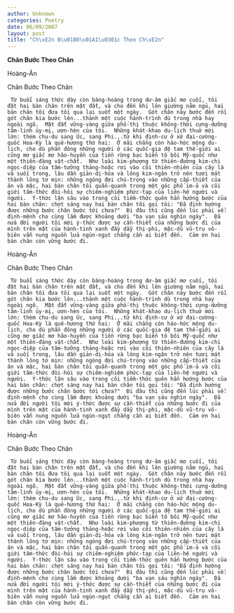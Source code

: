 ```yaml
---
author: Unknown
categories: Poetry
date: 06/09/2007
layout: post
title: "Ch\xE2n B\u01B0\u01A1\u0301c Theo Ch\xE2n"
---
```


**Chân Bước Theo Chân**

Hoàng-Ân

Chân Bước Theo Chân

     Từ buổi sáng thức dậy còn bàng-hoàng trong dư-âm giấc mơ cuối, tôi đặt hai bàn chân trên mặt đất, và cho đến khi lên giường nằm ngủ, hai bàn chân tôi đưa tôi qua lại suốt một ngày.  Gót chân này bước đến rồi gót chân kia bước lên...thành một cuộc hành-trình dù trong nhà hay ngoài ngõ.  Mặt đất vững-vàng giữa phố-thị thuộc không-thời cưng-dưỡng tâm-linh ủy-mị, ươn-hèn của tôi.  Những khát-khao du-lịch thuở mới lớn: thèm chu-du sang Úc, sang Phi...từ khi định-cư ở xứ đại-cường-quốc Hoa-Kỳ là quê-hương thứ hai:  Ở mãi chẳng còn háo-hức mộng du-lịch, cho dù phần đông những người ở các quốc-gia đệ tam thế-giới ai cũng mơ giấc mơ hão-huyền của tiền rừng bạc biển tô bôi Mỹ-quốc như một thiên-đàng vật-chất.  Như loài kim-phượng từ thiên-đường kim-chi ngọc-diệp của tâm-tưởng thảng-hoặc rơi vào cõi thiên-nhiên của cây lá và suối trong, lâu dần giản-dị-hóa và lông kim-ngân trở nên tươi mát thành lông tơ mịn: những ngóng đợi chú-trọng vào những cấp-thiết của ăn và mặc, hai bàn chân tôi quẩn-quanh trong một góc phố im-ả và cõi giới tâm-thức đòi-hỏi sự chiêm-nghiệm phức-tạp của liên-hệ người và người.  Ý-thức lặn sâu vào trong cõi tiềm-thức quên hẳn hướng bước của hai bàn chân: chợt sáng nay hai bàn chân tôi gọi tôi: "Đã định hướng được những bước chân bước tới chưa?"  Đi đâu thì cũng đến lúc phải về: định-mệnh cho cùng lắm được khoảng dưới "ba vạn sáu nghìn ngày".  Đã nửa đời người tôi mới ý-thức được sự cần-thiết của những bước đi của mình trên mặt của hành-tinh xanh đầy dẫy thị-phi, mặc-dù vũ-trụ vô-biên vẫn nung nguồn lửa ngùn-ngụt chẳng cần ai biết đến.  Cảm ơn hai bàn chân còn vững bước đi.

Hoàng-Ân

Chân Bước Theo Chân

     Từ buổi sáng thức dậy còn bàng-hoàng trong dư-âm giấc mơ cuối, tôi đặt hai bàn chân trên mặt đất, và cho đến khi lên giường nằm ngủ, hai bàn chân tôi đưa tôi qua lại suốt một ngày.  Gót chân này bước đến rồi gót chân kia bước lên...thành một cuộc hành-trình dù trong nhà hay ngoài ngõ.  Mặt đất vững-vàng giữa phố-thị thuộc không-thời cưng-dưỡng tâm-linh ủy-mị, ươn-hèn của tôi.  Những khát-khao du-lịch thuở mới lớn: thèm chu-du sang Úc, sang Phi...từ khi định-cư ở xứ đại-cường-quốc Hoa-Kỳ là quê-hương thứ hai:  Ở mãi chẳng còn háo-hức mộng du-lịch, cho dù phần đông những người ở các quốc-gia đệ tam thế-giới ai cũng mơ giấc mơ hão-huyền của tiền rừng bạc biển tô bôi Mỹ-quốc như một thiên-đàng vật-chất.  Như loài kim-phượng từ thiên-đường kim-chi ngọc-diệp của tâm-tưởng thảng-hoặc rơi vào cõi thiên-nhiên của cây lá và suối trong, lâu dần giản-dị-hóa và lông kim-ngân trở nên tươi mát thành lông tơ mịn: những ngóng đợi chú-trọng vào những cấp-thiết của ăn và mặc, hai bàn chân tôi quẩn-quanh trong một góc phố im-ả và cõi giới tâm-thức đòi-hỏi sự chiêm-nghiệm phức-tạp của liên-hệ người và người.  Ý-thức lặn sâu vào trong cõi tiềm-thức quên hẳn hướng bước của hai bàn chân: chợt sáng nay hai bàn chân tôi gọi tôi: "Đã định hướng được những bước chân bước tới chưa?"  Đi đâu thì cũng đến lúc phải về: định-mệnh cho cùng lắm được khoảng dưới "ba vạn sáu nghìn ngày".  Đã nửa đời người tôi mới ý-thức được sự cần-thiết của những bước đi của mình trên mặt của hành-tinh xanh đầy dẫy thị-phi, mặc-dù vũ-trụ vô-biên vẫn nung nguồn lửa ngùn-ngụt chẳng cần ai biết đến.  Cảm ơn hai bàn chân còn vững bước đi.

Hoàng-Ân

Chân Bước Theo Chân

     Từ buổi sáng thức dậy còn bàng-hoàng trong dư-âm giấc mơ cuối, tôi đặt hai bàn chân trên mặt đất, và cho đến khi lên giường nằm ngủ, hai bàn chân tôi đưa tôi qua lại suốt một ngày.  Gót chân này bước đến rồi gót chân kia bước lên...thành một cuộc hành-trình dù trong nhà hay ngoài ngõ.  Mặt đất vững-vàng giữa phố-thị thuộc không-thời cưng-dưỡng tâm-linh ủy-mị, ươn-hèn của tôi.  Những khát-khao du-lịch thuở mới lớn: thèm chu-du sang Úc, sang Phi...từ khi định-cư ở xứ đại-cường-quốc Hoa-Kỳ là quê-hương thứ hai:  Ở mãi chẳng còn háo-hức mộng du-lịch, cho dù phần đông những người ở các quốc-gia đệ tam thế-giới ai cũng mơ giấc mơ hão-huyền của tiền rừng bạc biển tô bôi Mỹ-quốc như một thiên-đàng vật-chất.  Như loài kim-phượng từ thiên-đường kim-chi ngọc-diệp của tâm-tưởng thảng-hoặc rơi vào cõi thiên-nhiên của cây lá và suối trong, lâu dần giản-dị-hóa và lông kim-ngân trở nên tươi mát thành lông tơ mịn: những ngóng đợi chú-trọng vào những cấp-thiết của ăn và mặc, hai bàn chân tôi quẩn-quanh trong một góc phố im-ả và cõi giới tâm-thức đòi-hỏi sự chiêm-nghiệm phức-tạp của liên-hệ người và người.  Ý-thức lặn sâu vào trong cõi tiềm-thức quên hẳn hướng bước của hai bàn chân: chợt sáng nay hai bàn chân tôi gọi tôi: "Đã định hướng được những bước chân bước tới chưa?"  Đi đâu thì cũng đến lúc phải về: định-mệnh cho cùng lắm được khoảng dưới "ba vạn sáu nghìn ngày".  Đã nửa đời người tôi mới ý-thức được sự cần-thiết của những bước đi của mình trên mặt của hành-tinh xanh đầy dẫy thị-phi, mặc-dù vũ-trụ vô-biên vẫn nung nguồn lửa ngùn-ngụt chẳng cần ai biết đến.  Cảm ơn hai bàn chân còn vững bước đi.
